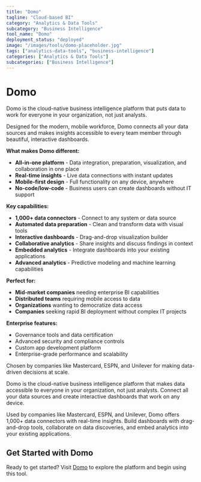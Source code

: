 ```yaml
---
title: "Domo"
tagline: "Cloud-based BI"
category: "Analytics & Data Tools"
subcategory: "Business Intelligence"
tool_name: "Domo"
deployment_status: "deployed"
image: "/images/tools/domo-placeholder.jpg"
tags: ["analytics-data-tools", "business-intelligence"]
categories: ["Analytics & Data Tools"]
subcategories: ["Business Intelligence"]
---
```


# Domo

Domo is the cloud-native business intelligence platform that puts data to work for everyone in your organization, not just analysts.

Designed for the modern, mobile workforce, Domo connects all your data sources and makes insights accessible to every team member through beautiful, interactive dashboards.

**What makes Domo different:**
- **All-in-one platform** - Data integration, preparation, visualization, and collaboration in one place
- **Real-time insights** - Live data connections with instant updates
- **Mobile-first design** - Full functionality on any device, anywhere
- **No-code/low-code** - Business users can create dashboards without IT support

**Key capabilities:**
- **1,000+ data connectors** - Connect to any system or data source
- **Automated data preparation** - Clean and transform data with visual tools
- **Interactive dashboards** - Drag-and-drop visualization builder
- **Collaborative analytics** - Share insights and discuss findings in context
- **Embedded analytics** - Integrate dashboards into your existing applications
- **Advanced analytics** - Predictive modeling and machine learning capabilities

**Perfect for:**
- **Mid-market companies** needing enterprise BI capabilities
- **Distributed teams** requiring mobile access to data
- **Organizations** wanting to democratize data access
- **Companies** seeking rapid BI deployment without complex IT projects

**Enterprise features:**
- Governance tools and data certification
- Advanced security and compliance controls
- Custom app development platform
- Enterprise-grade performance and scalability

Chosen by companies like Mastercard, ESPN, and Unilever for making data-driven decisions at scale.

Domo is the cloud-native business intelligence platform that makes data accessible to everyone in your organization, not just analysts. Connect all your data sources and create interactive dashboards that work on any device.

Used by companies like Mastercard, ESPN, and Unilever, Domo offers 1,000+ data connectors with real-time insights. Build dashboards with drag-and-drop tools, collaborate on data discoveries, and embed analytics into your existing applications.
## Get Started with Domo

Ready to get started? Visit [Domo](https://domo.com) to explore the platform and begin using this tool.

